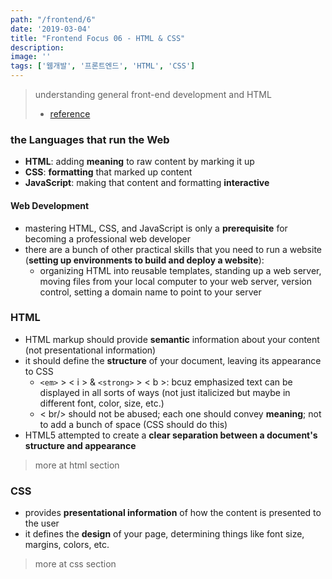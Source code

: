 ```yaml
---
path: "/frontend/6"
date: '2019-03-04'
title: "Frontend Focus 06 - HTML & CSS"
description: 
image: ''
tags: ['웹개발', '프론트엔드', 'HTML', 'CSS']
---
```

> understanding general front-end development and HTML
> - [reference](https://internetingishard.com/)

### the Languages that run the Web
- __HTML__: adding __meaning__ to raw content by marking it up
- __CSS__: __formatting__ that marked up content
- __JavaScript__: making that content and formatting __interactive__

#### Web Development
- mastering HTML, CSS, and JavaScript is only a __prerequisite__ for becoming a professional web developer
- there are a bunch of other practical skills that you need to run a website (__setting up environments to build and deploy a website__):
    - organizing HTML into reusable templates, standing up a web server, moving files from your local computer to your web server, version control, setting a domain name to point to your server

### HTML
- HTML markup should provide __semantic__ information about your content (not presentational information)
- it should define the __structure__ of your document, leaving its appearance to CSS
    - `<em>` > < i > & `<strong>` > < b >: bcuz emphasized text can be displayed in all sorts of ways (not just italicized but maybe in different font, color, size, etc.)
    - < br/> should not be abused; each one should convey __meaning__; not to add a bunch of space (CSS should do this)
- HTML5 attempted to create a __clear separation between a document's structure and appearance__
> more at html section

### CSS
- provides __presentational information__ of how the content is presented to the user
- it defines the __design__ of your page, determining things like font size, margins, colors, etc.
> more at css section